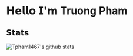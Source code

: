 # 𝗛𝗲𝗹𝗹𝗼 𝗜'𝗺 Truong Pham


## 𝗦𝘁𝗮𝘁𝘀

![Tpham1467's github stats](https://github-readme-stats.vercel.app/api?username=tpham1467&show_icons=true&theme=dracula)

